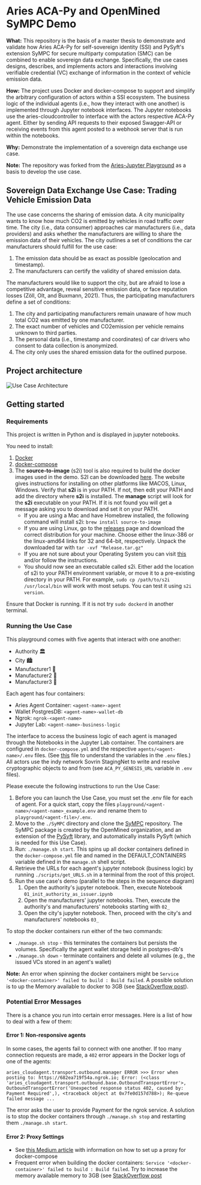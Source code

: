 # Aries ACA-Py and OpenMined SyMPC Demo

**What:** This repository is the basis of a master thesis to demonstrate and validate how Aries ACA-Py for self-sovereign identity (SSI) and PySyft's extension SyMPC for secure multiparty computation (SMC) can be combined to enable sovereign data exchange. 
Specifically, the use cases designs, describes, and implements actors and interactions involving verifiable credential (VC) exchange of information in the context of vehicle emission data.

**How:** The project uses Docker and docker-compose to support and simplify the arbitrary configuration of actors within a SSI ecosystem. 
The business logic of the individual agents (i.e., how they interact with one another) is implemented through Jupyter notebook interfaces. 
The Jupyter notebooks use the aries-cloudcontroller to interface with the actors respective ACA-Py agent. 
Either by sending API requests to their exposed Swagger-API or receiving events from this agent posted to a webhook server that is run within the notebooks.

**Why:** Demonstrate the implementation of a sovereign data exchange use case.

**Note:** The repository was forked from the [Aries-Jupyter Playground](https://github.com/wip-abramson/aries-jupyter-playground) as a basis to develop the use case.


## Sovereign Data Exchange Use Case: Trading Vehicle Emission Data

The use case concerns the sharing of emission data. A city municipality wants to know how much CO2 is emitted by vehicles in road traffic over time. 
The city (i.e., data consumer) approaches car manufacturers (i.e., data providers) and asks whether the manufacturers are willing to share the 
emission data of their vehicles. The city outlines a set of conditions the car manufacturers should fulfill for the use case:

1. The emission data should be as exact as possible (geolocation and timestamp).
2. The manufacturers can certify the validity of shared emission data. 

The manufacturers would like to support the city, but are afraid to lose a competitive advantage, reveal sensitive emission data, or face reputation losses (Zöll, Olt, and Buxmann, 2021). Thus, the participating manufacturers define a set of conditions:
1. The city and participating manufacturers remain unaware of how much total CO2 was emitted by one manufacturer.
2. The exact number of vehicles and CO2emission per vehicle remains unknown to third parties.
3. The personal data (i.e., timestamp and coordinates) of car drivers who consent to data collection is anonymized.
4. The city only uses the shared emission data for the outlined purpose.

## Project architecture

![Use Case Architecture](docs/uml-agents.png)


## Getting started

### Requirements

This project is written in Python and is displayed in jupyter notebooks.

You need to install:
1. [Docker](https://docs.docker.com/get-docker/)
2. [docker-compose](https://docs.docker.com/compose/install/)
3. The **source-to-image** (s2i) tool is also required to build the docker images used in the demo. S2I can be downloaded [here](https://github.com/openshift/source-to-image). The website gives instructions for installing on other platforms like MACOS, Linux, Windows.
Verify that **s2i** is in your PATH.  If not, then edit your PATH and add the directory where **s2i** is installed.  The **manage** script will look for the **s2i** executable on your PATH.  If it is not found you will get a message asking you to download and set it on your PATH.
    - If you are using a Mac and have Homebrew installed, the following command will install s2i: `brew install source-to-image`
    - If you are using Linux, go to the [releases](https://github.com/openshift/source-to-image/releases/latest) page and download the correct distribution for your machine. Choose either the linux-386 or the linux-amd64 links for 32 and 64-bit, respectively. Unpack the downloaded tar with `tar -xvf "Release.tar.gz"`
    - If you are not sure about your Operating System you can visit [this](https://whatsmyos.com/) and/or follow the instructions.
    - You should now see an executable called s2i. Either add the location of s2i to your PATH environment variable, or move it to a pre-existing directory in your PATH. For example, `sudo cp /path/to/s2i /usr/local/bin` will work with most setups. You can test it using `s2i version`.

Ensure that Docker is running. If it is not try `sudo dockerd` in another terminal.

### Running the Use Case

This playground comes with five agents that interact with one another: 
* Authority 🏛
* City 🏙️
* Manufacturer1 🚗
* Manufacturer2 🚛
* Manufacturer3 🛵

Each agent has four containers: 
* Aries Agent Container: `<agent-name>-agent`
* Wallet PostgresDB: `<agent-name>-wallet-db`
* Ngrok: `ngrok-<agent-name>`
* Jupyter Lab: `<agent-name>-business-logic`

The interface to access the business logic of each agent is managed through the Notebooks in the Jupyter Lab container. 
The containers are configured in `docker-compose.yml` and the respective `agents/<agent-name>/.env` files. 
(See [this](https://github.com/hyperledger/aries-cloudagent-python/blob/main/aries_cloudagent/config/argparse.py) file to understand the variables in the `.env` files.)
All actors use the indy network Sovrin StagingNet to write and resolve cryptographic objects to and from (see `ACA_PY_GENESIS_URL` variable in `.env` files).

Please execute the following instructions to run the Use Case:
1. Before you can launch the Use Case, you must set the .env file for each of agent. For a quick start, copy the files `playground/<agent-name>/<agent-name>_example.env` and rename them to `playground/<agent-file>/.env`.
2. Move to the `./SyMPC` directory and clone the [SyMPC](https://github.com/OpenMined/SyMPC) repository. The SyMPC package is created by the OpenMined organization, and an extension of the [PySyft](https://github.com/OpenMined/PySyft) library, and automatically installs PySyft (which is needed for this Use Case). 
3. Run: `./manage.sh start`. This spins up all docker containers defined in the `docker-compose.yml` file and named in the DEFAULT_CONTAINERS variable defined in the `manage.sh` shell script. 
4. Retrieve the URLs for each agent's jupyter notebook (business logic) by running `./scripts/get_URLS.sh` in a terminal from the root of this project.
5. Run the use case's demo (parallel to the steps in the sequence diagram)
   1. Open the authority's jupyter notebook. Then, execute Notebook `01_init_authority_as_issuer.ipynb`
   2. Open the manufacturers' jupyter notebooks. Then, execute the authority's and manufacturers' notebooks starting with `02_`
   3. Open the city's jupyter notebook. Then, proceed with the city's and manufacturers' notebooks `03_` 

To stop the docker containers run either of the two commands:
* `./manage.sh stop` - this terminates the containers but persists the volumes. Specifically the agent wallet storage held in postgres-db's
* `./manage.sh down` - terminate containers and delete all volumes (e.g., the issued VCs stored in an agent's wallet)

**Note:** An error when spinning the docker containers might be `Service '<docker-container>' failed to build : Build failed`. A possible solution is to up the Memory available to docker to 3GB (see [StackOverflow post](https://stackoverflow.com/questions/44533319/how-to-assign-more-memory-to-docker-container)).


### Potential Error Messages
There is a chance you run into certain error messages. Here is a list of how to deal with a few of them: 

#### Error 1: Non-responsive agents
In some cases, the agents fail to connect with one another. If too many connection requests are made, a `402` error appears in the Docker logs of one of the agents:
```
aries_cloudagent.transport.outbound.manager ERROR >>> Error when posting to: https://682ea719f54a.ngrok.io; Error: (<class 'aries_cloudagent.transport.outbound.base.OutboundTransportError'>, OutboundTransportError('Unexpected response status 402, caused by: Payment Required',), <traceback object at 0x7fe0d157d788>); Re-queue failed message ...
```
The error asks the user to provide Payment for the ngrok service. A solution is to stop the docker containers through `./manage.sh stop` and restarting them `./manage.sh start`.

#### Error 2: Proxy Settings

* See [this Medium article](https://airman604.medium.com/getting-docker-to-work-with-a-proxy-server-fadec841194e) with information on how to set up a proxy for docker-compose
* Frequent error when building the docker containers: `Service '<docker-container>' failed to build : Build failed`. Try to increase the memory available memory to 3GB (see [StackOverflow post](https://stackoverflow.com/questions/44533319/how-to-assign-more-memory-to-docker-container)
